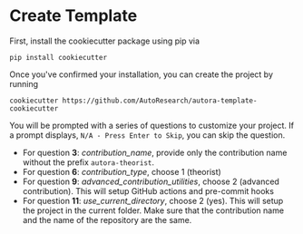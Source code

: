 # Create Template

First, install the cookiecutter package using pip via

```shell
pip install cookiecutter
```

Once you've confirmed your installation, you can create the project by running 
```shell
cookiecutter https://github.com/AutoResearch/autora-template-cookiecutter
```

You will be prompted with a series of questions to customize your project. If a prompt displays, `N/A - Press Enter to Skip`, you can skip the question.

- For question **3**: *contribution_name*, provide only the contribution name without the prefix `autora-theorist`.
- For question **6**: *contribution_type*, choose 1 (theorist)
- For question **9**: *advanced_contribution_utilities*, choose 2 (advanced contribution). This will setup GitHub actions and pre-commit hooks
- For question **11**: *use_current_directory*, choose 2 (yes). This will setup the project in the current folder. Make sure that the contribution name and the name of the repository are the same.
